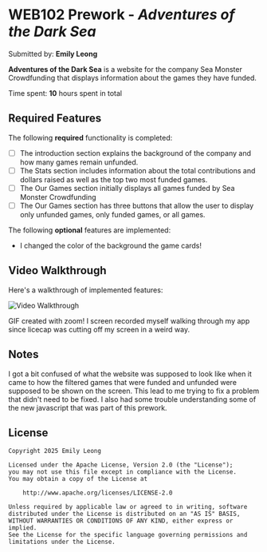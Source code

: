# WEB102 Prework - *Adventures of the Dark Sea*

Submitted by: **Emily Leong**

**Adventures of the Dark Sea** is a website for the company Sea Monster Crowdfunding that displays information about the games they have funded.

Time spent: **10** hours spent in total

## Required Features

The following **required** functionality is completed:

* [ ] The introduction section explains the background of the company and how many games remain unfunded.
* [ ] The Stats section includes information about the total contributions and dollars raised as well as the top two most funded games.
* [ ] The Our Games section initially displays all games funded by Sea Monster Crowdfunding
* [ ] The Our Games section has three buttons that allow the user to display only unfunded games, only funded games, or all games.

The following **optional** features are implemented:

* I changed the color of the background the game cards!

## Video Walkthrough

Here's a walkthrough of implemented features:

<img src='web_102.mp4' title='Video Walkthrough' width='' alt='Video Walkthrough' />

<!-- Replace this with whatever GIF tool you used! -->
GIF created with zoom! I screen recorded myself walking through my app since licecap was cutting off my screen in a weird way. 
<!-- Recommended tools:
[Kap](https://getkap.co/) for macOS
[ScreenToGif](https://www.screentogif.com/) for Windows
[peek](https://github.com/phw/peek) for Linux. -->

## Notes

I got a bit confused of what the website was supposed to look like when it came to how the filtered games that were funded and unfunded were supposed to be shown on the screen. This lead to me trying to fix a problem that didn't need to be fixed. I also had some trouble understanding some of the new javascript that was part of this prework.

## License

    Copyright 2025 Emily Leong

    Licensed under the Apache License, Version 2.0 (the "License");
    you may not use this file except in compliance with the License.
    You may obtain a copy of the License at

        http://www.apache.org/licenses/LICENSE-2.0

    Unless required by applicable law or agreed to in writing, software
    distributed under the License is distributed on an "AS IS" BASIS,
    WITHOUT WARRANTIES OR CONDITIONS OF ANY KIND, either express or implied.
    See the License for the specific language governing permissions and
    limitations under the License.
